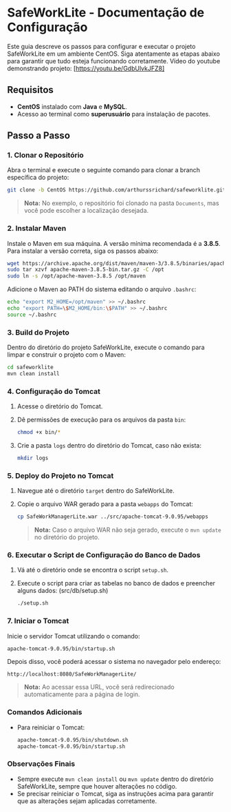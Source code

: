 # SafeWorkLite - Documentação de Configuração

Este guia descreve os passos para configurar e executar o projeto SafeWorkLite em um ambiente CentOS. Siga atentamente as etapas abaixo para garantir que tudo esteja funcionando corretamente.
Vídeo do youtube demonstrando projeto: [https://youtu.be/GdbUlvkJFZ8]
## Requisitos

- **CentOS** instalado com **Java** e **MySQL**.
- Acesso ao terminal como **superusuário** para instalação de pacotes.

## Passo a Passo

### 1. Clonar o Repositório

Abra o terminal e execute o seguinte comando para clonar a branch específica do projeto:
```bash
git clone -b CentOS https://github.com/arthurssrichard/safeworklite.git
```
> **Nota:** No exemplo, o repositório foi clonado na pasta `Documents`, mas você pode escolher a localização desejada.

### 2. Instalar Maven

Instale o Maven em sua máquina. A versão mínima recomendada é a **3.8.5**. Para instalar a versão correta, siga os passos abaixo:

```bash
wget https://archive.apache.org/dist/maven/maven-3/3.8.5/binaries/apache-maven-3.8.5-bin.tar.gz
sudo tar xzvf apache-maven-3.8.5-bin.tar.gz -C /opt
sudo ln -s /opt/apache-maven-3.8.5 /opt/maven
```

Adicione o Maven ao PATH do sistema editando o arquivo `.bashrc`:

```bash
echo "export M2_HOME=/opt/maven" >> ~/.bashrc
echo "export PATH=\$M2_HOME/bin:\$PATH" >> ~/.bashrc
source ~/.bashrc
```

### 3. Build do Projeto

Dentro do diretório do projeto SafeWorkLite, execute o comando para limpar e construir o projeto com o Maven:

```bash
cd safeworklite
mvn clean install
```

### 4. Configuração do Tomcat

1. Acesse o diretório do Tomcat.
2. Dê permissões de execução para os arquivos da pasta `bin`:

   ```bash
   chmod +x bin/*
   ```

3. Crie a pasta `logs` dentro do diretório do Tomcat, caso não exista:

   ```bash
   mkdir logs
   ```

### 5. Deploy do Projeto no Tomcat

1. Navegue até o diretório `target` dentro do SafeWorkLite.
2. Copie o arquivo WAR gerado para a pasta `webapps` do Tomcat:

   ```bash
   cp SafeWorkManagerLite.war ../src/apache-tomcat-9.0.95/webapps
   ```
   > **Nota:** Caso o arquivo WAR não seja gerado, execute o `mvn update` no diretório do projeto.

### 6. Executar o Script de Configuração do Banco de Dados

1. Vá até o diretório onde se encontra o script `setup.sh`.
2. Execute o script para criar as tabelas no banco de dados e preencher alguns dados: (src/db/setup.sh)

   ```bash
   ./setup.sh
   ```

### 7. Iniciar o Tomcat

Inicie o servidor Tomcat utilizando o comando:

```bash
apache-tomcat-9.0.95/bin/startup.sh
```

Depois disso, você poderá acessar o sistema no navegador pelo endereço:

```
http://localhost:8080/SafeWorkManagerLite/
```
> **Nota:** Ao acessar essa URL, você será redirecionado automaticamente para a página de login.

### Comandos Adicionais

- Para reiniciar o Tomcat:

  ```bash
  apache-tomcat-9.0.95/bin/shutdown.sh
  apache-tomcat-9.0.95/bin/startup.sh
  ```

### Observações Finais

- Sempre execute `mvn clean install` ou `mvn update` dentro do diretório SafeWorkLite, sempre que houver alterações no código.
- Se precisar reiniciar o Tomcat, siga as instruções acima para garantir que as alterações sejam aplicadas corretamente.

